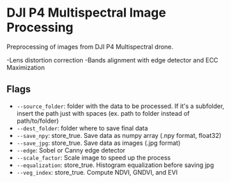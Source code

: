 # DJI P4 Multispectral Image Processing

Preprocessing of images from DJI P4 Multispectral drone. 

-Lens distortion correction
-Bands alignment with edge detector and ECC Maximization

## Flags

- ```--source_folder```: folder with the data to be processed. If it's a subfolder, insert the path just with spaces (ex. path to folder instead of path/to/folder)
- ```--dest_folder```: folder where to save final data
- ```--save_npy```: store_true. Save data as numpy array (.npy format, float32)
- ```--save_jpg```: store_true. Save data as images (.jpg format)
- ```--edge```: Sobel or Canny edge detector
- ```--scale_factor```: Scale image to speed up the process
- ```--equalization```: store_true. Histogram equalization before saving jpg
- ```--veg_index```: store_true. Compute NDVI, GNDVI, and EVI



